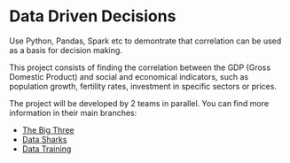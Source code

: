 # Data Driven Decisions
Use Python, Pandas, Spark etc to demontrate that correlation can be used as a basis for decision making.

This project consists of finding the correlation between the GDP (Gross Domestic Product) and social and economical indicators, such as population growth, fertility rates, investment in specific sectors or prices.

The project will be developed by 2 teams in parallel. You can find more information in their main branches:

- [The Big Three](https://github.com/devonfw-forge/python-data-driven-decisions/tree/main-the-big-three)
- [Data Sharks](https://github.com/devonfw-forge/python-data-driven-decisions/tree/main-data-sharks)
- [Data Training](https://github.com/devonfw-forge/python-data-driven-decisions/tree/main-data-training)
